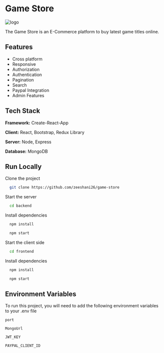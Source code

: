 
# Game Store 

![logo](https://user-images.githubusercontent.com/101065815/236390987-974e9f9e-597c-4887-815c-6af0849bef45.png)

The Game Store is an E-Commerce platform to buy latest game titles online.


## Features

- Cross platform
- Responsive
- Authorization
- Authentication
- Pagination
- Search
- Paypal Integration
- Admin Features


## Tech Stack

**Framework:** Create-React-App

**Client:** React, Bootstrap, Redux Library

**Server:** Node, Express

**Database:** MongoDB


## Run Locally

Clone the project

```bash
  git clone https://github.com/zeeshani26/game-store
```

Start the server

```bash
  cd backend
```

Install dependencies

```bash
  npm install
```

```bash
  npm start
```

Start the client side

```bash
  cd frontend
```

Install dependencies

```bash
  npm install
```

```bash
  npm start
```



## Environment Variables

To run this project, you will need to add the following environment variables to your .env file

`port`

`MongoUrl`

`JWT_KEY`

`PAYPAL_CLIENT_ID`

